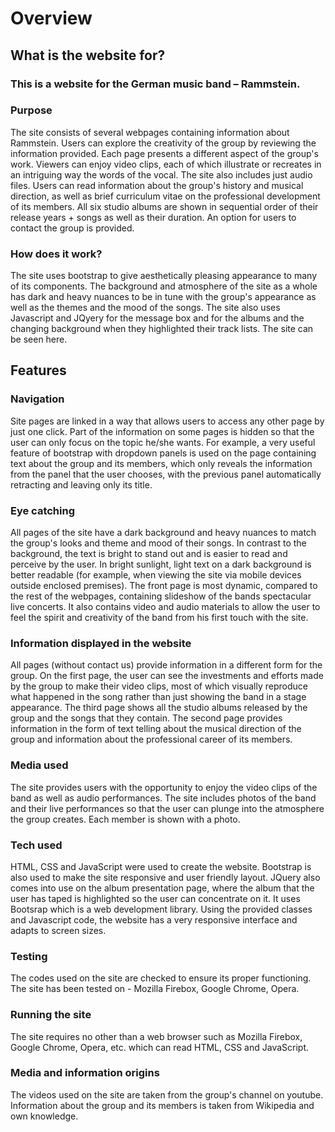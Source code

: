 # Overview
## What is the website for?
### This is a website for the German music band – Rammstein.
### Purpose
The site consists of several webpages containing information about Rammstein. Users can explore the creativity of the group by reviewing the information provided. Each page presents a different aspect of the group's work. Viewers can enjoy video clips, each of which illustrate or recreates in an intriguing way the words of the vocal. The site also includes just audio files. Users can read information about the group's history and musical direction, as well as brief curriculum vitae on the professional development of its members. All six studio albums are shown in sequential order of their release years + songs as well as their duration. An option for users to contact the group is provided.
### How does it work?
The site uses bootstrap to give aesthetically pleasing appearance to many of its components. The background and atmosphere of the site as a whole has dark and heavy nuances to be in tune with the group's appearance as well as the themes and the mood of the songs. The site also uses Javascript and JQyery for the message box and for the albums and the changing background when they highlighted their track lists. The site can be seen here.
## Features
### Navigation
Site pages are linked in a way that allows users to access any other page by just one click. Part of the information on some pages is hidden so that the user can only focus on the topic he/she wants. For example, a very useful feature of bootstrap with dropdown panels is used on the page containing text about the group and its members, which only reveals the information from the panel that the user chooses, with the previous panel automatically retracting and leaving only its title.
### Eye catching
All pages of the site have a dark background and heavy nuances to match the group's looks and theme and mood of their songs. In contrast to the background, the text is bright to stand out and is easier to read and perceive by the user. In bright sunlight, light text on a dark background is better readable (for example, when viewing the site via mobile devices outside enclosed premises). The front page is most dynamic, compared to the rest of the webpages, containing slideshow of the bands spectacular live concerts. It also contains video and audio materials to allow the user to feel the spirit and creativity of the band from his first touch with the site.
### Information displayed in the website
All pages (without contact us) provide information in a different form for the group. On the first page, the user can see the investments and efforts made by the group to make their video clips, most of which visually reproduce what happened in the song rather than just showing the band in a stage appearance. The third page shows all the studio albums released by the group and the songs that they contain. The second page provides information in the form of text telling about the musical direction of the group and information about the professional career of its members.
### Media used
The site provides users with the opportunity to enjoy the video clips of the band as well as audio performances. The site includes photos of the band and their live performances so that the user can plunge into the atmosphere the group creates. Each member is shown with a photo.
### Tech used
HTML, CSS and JavaScript were used to create the website. Bootstrap is also used to make the site responsive and user friendly layout. JQuery also comes into use on the album presentation page, where the album that the user has taped is highlighted so the user can concentrate on it. It uses Bootsrap which is a web development library. Using the provided classes and Javascript code, the website has a very responsive interface and adapts to screen sizes.
### Testing
The codes used on the site are checked to ensure its proper functioning. The site has been tested on - Mozilla Firebox, Google Chrome, Opera.
### Running the site 
The site requires no other than a web browser such as Mozilla Firebox, Google Chrome, Opera, etc. which can read HTML, CSS and JavaScript.
### Media and information origins
The videos used on the site are taken from the group's channel on youtube. Information about the group and its members is taken from Wikipedia and own knowledge.

